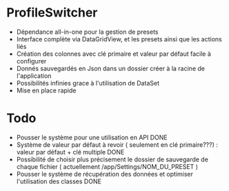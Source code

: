 # ProfileSwitcher
- Dépendance all-in-one pour la gestion de presets
- Interface complète via DataGridView, et les presets ainsi que les actions liés
- Création des colonnes avec clé primaire et valeur par défaut facile à configurer
- Donnés sauvegardés en Json dans un dossier créer à la racine de l'application
- Possibilités infinies grace à l'utilisation de DataSet
- Mise en place rapide
# Todo 
- Pousser le système pour une utilisation en API DONE
- Système de valeur par défaut à revoir ( seulement en clé primaire???) : valeur par défaut + clé multiple DONE
- Possibilité de choisir plus précisement le dossier de sauvegarde de chaque fichier ( actuellement /app/Settings/NOM_DU_PRESET )
- Pousser le système de récupération des données et optimiser l'utilisation des classes DONE
